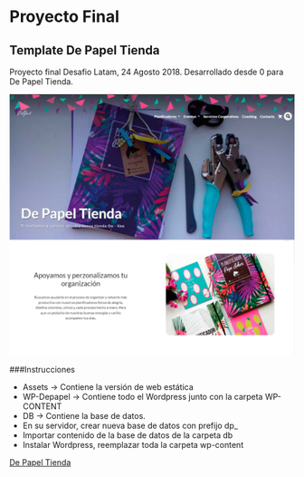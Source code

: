 # Proyecto Final

## Template De Papel Tienda
Proyecto final Desafio Latam, 24 Agosto 2018. 
Desarrollado desde 0 para De Papel Tienda.
<br/>

![DepapelTienda](De_papel_Tienda/assets/img/depapel.jpg) 

###Instrucciones
- Assets -> Contiene la versión de web estática
- WP-Depapel -> Contiene todo el Wordpress junto con la carpeta WP-CONTENT
- DB -> Contiene la base de datos. 
- En su servidor, crear nueva base de datos con prefijo dp_
- Importar contenido de la base de datos de la carpeta db
- Instalar Wordpress, reemplazar toda la carpeta wp-content

 [ De Papel Tienda ](http://186.64.118.50/~feg7mariana/ )
